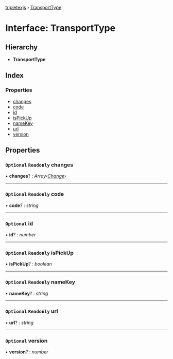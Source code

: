 [tripletexjs](../README.md) › [TransportType](transporttype.md)

# Interface: TransportType

## Hierarchy

* **TransportType**

## Index

### Properties

* [changes](transporttype.md#optional-readonly-changes)
* [code](transporttype.md#optional-readonly-code)
* [id](transporttype.md#optional-id)
* [isPickUp](transporttype.md#optional-readonly-ispickup)
* [nameKey](transporttype.md#optional-readonly-namekey)
* [url](transporttype.md#optional-readonly-url)
* [version](transporttype.md#optional-version)

## Properties

### `Optional` `Readonly` changes

• **changes**? : *Array‹[Change](../modules/change.md)›*

___

### `Optional` `Readonly` code

• **code**? : *string*

___

### `Optional` id

• **id**? : *number*

___

### `Optional` `Readonly` isPickUp

• **isPickUp**? : *boolean*

___

### `Optional` `Readonly` nameKey

• **nameKey**? : *string*

___

### `Optional` `Readonly` url

• **url**? : *string*

___

### `Optional` version

• **version**? : *number*
